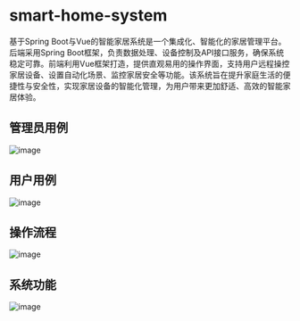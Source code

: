 # smart-home-system
基于Spring Boot与Vue的智能家居系统是一个集成化、智能化的家居管理平台。后端采用Spring Boot框架，负责数据处理、设备控制及API接口服务，确保系统稳定可靠。前端利用Vue框架打造，提供直观易用的操作界面，支持用户远程操控家居设备、设置自动化场景、监控家居安全等功能。该系统旨在提升家庭生活的便捷性与安全性，实现家居设备的智能化管理，为用户带来更加舒适、高效的智能家居体验。
## 管理员用例
![image](https://github.com/user-attachments/assets/8915e681-596f-45d0-bdf0-1523b03757fd)
## 用户用例
![image](https://github.com/user-attachments/assets/8c8d1bde-7490-481c-80b6-bba22bc597ab)
## 操作流程
![image](https://github.com/user-attachments/assets/5f08d8bc-6691-42da-85f0-ed12a4518573)
## 系统功能
![image](https://github.com/user-attachments/assets/99da6d54-b8df-41c5-a072-19a4add468f7)

